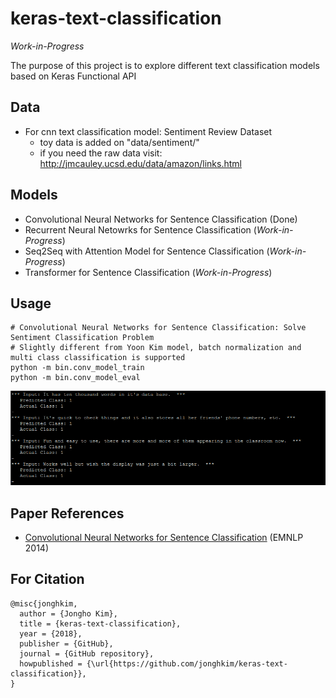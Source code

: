 # keras-text-classification

*Work-in-Progress*

The purpose of this project is to explore different text classification models based on Keras Functional API

## Data
- For cnn text classification model: Sentiment Review Dataset
  - toy data is added on "data/sentiment/"
  - if you need the raw data visit: http://jmcauley.ucsd.edu/data/amazon/links.html

## Models
- Convolutional Neural Networks for Sentence Classification (Done)
- Recurrent Neural Netowrks for Sentence Classification (*Work-in-Progress*)
- Seq2Seq with Attention Model for Sentence Classification (*Work-in-Progress*)
- Transformer for Sentence Classification (*Work-in-Progress*)

## Usage
~~~
# Convolutional Neural Networks for Sentence Classification: Solve Sentiment Classification Problem
# Slightly different from Yoon Kim model, batch normalization and multi class classification is supported
python -m bin.conv_model_train
python -m bin.conv_model_eval
~~~

![cnn_text_classification](img/cnn_text_classification.png)

## Paper References
- [Convolutional Neural Networks for Sentence Classification](https://arxiv.org/abs/1408.5882) (EMNLP 2014)

## For Citation
```
@misc{jonghkim,
  author = {Jongho Kim},
  title = {keras-text-classification},
  year = {2018},
  publisher = {GitHub},
  journal = {GitHub repository},
  howpublished = {\url{https://github.com/jonghkim/keras-text-classification}},
}
```